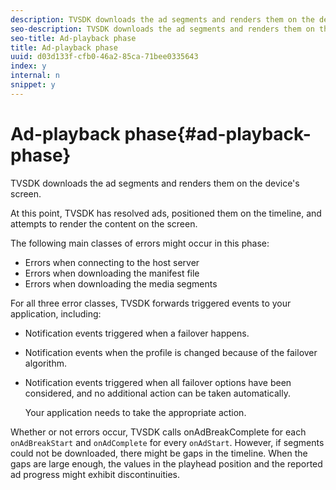 ```yaml
---
description: TVSDK downloads the ad segments and renders them on the device's screen.
seo-description: TVSDK downloads the ad segments and renders them on the device's screen.
seo-title: Ad-playback phase
title: Ad-playback phase
uuid: d03d133f-cfb0-46a2-85ca-71bee0335643
index: y
internal: n
snippet: y
---
```


# Ad-playback phase{#ad-playback-phase}

TVSDK downloads the ad segments and renders them on the device's screen.

At this point, TVSDK has resolved ads, positioned them on the timeline, and attempts to render the content on the screen.

The following main classes of errors might occur in this phase:

* Errors when connecting to the host server 
* Errors when downloading the manifest file 
* Errors when downloading the media segments

For all three error classes, TVSDK forwards triggered events to your application, including:

* Notification events triggered when a failover happens. 
* Notification events when the profile is changed because of the failover algorithm. 
* Notification events triggered when all failover options have been considered, and no additional action can be taken automatically.

  Your application needs to take the appropriate action.

Whether or not errors occur, TVSDK calls onAdBreakComplete for each `onAdBreakStart` and `onAdComplete` for every `onAdStart`. However, if segments could not be downloaded, there might be gaps in the timeline. When the gaps are large enough, the values in the playhead position and the reported ad progress might exhibit discontinuities. 
